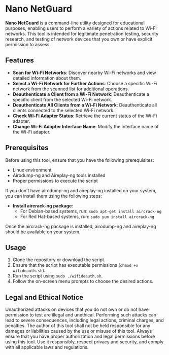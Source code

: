 # Nano NetGuard

**Nano NetGuard** is a command-line utility designed for educational purposes, enabling users to perform a variety of actions related to Wi-Fi networks. This tool is intended for legitimate penetration testing, security research, and testing of network devices that you own or have explicit permission to assess.

## Features

- **Scan for Wi-Fi Networks**: Discover nearby Wi-Fi networks and view detailed information about them.
- **Select a Wi-Fi Network for Further Actions**: Choose a specific Wi-Fi network from the scanned list for additional operations.
- **Deauthenticate a Client from a Wi-Fi Network**: Deauthenticate a specific client from the selected Wi-Fi network.
- **Deauthenticate All Clients from a Wi-Fi Network**: Deauthenticate all clients connected to the selected Wi-Fi network.
- **Check Wi-Fi Adapter Status**: Retrieve the current status of the Wi-Fi adapter.
- **Change Wi-Fi Adapter Interface Name**: Modify the interface name of the Wi-Fi adapter.

## Prerequisites

Before using this tool, ensure that you have the following prerequisites:

- Linux environment
- Airodump-ng and Aireplay-ng tools installed
- Proper permissions to execute the script

If you don't have airodump-ng and aireplay-ng installed on your system, you can install them using the following steps:

- **Install aircrack-ng package**:
  - For Debian-based systems, run: `sudo apt-get install aircrack-ng`
  - For Red Hat-based systems, run: `sudo yum install aircrack-ng`

Once the aircrack-ng package is installed, airodump-ng and aireplay-ng should be available on your system.

## Usage

1. Clone the repository or download the script.
2. Ensure that the script has executable permissions (`chmod +x wifideauth.sh`).
3. Run the script using `sudo ./wifideauth.sh`.
4. Follow the on-screen menu prompts to choose the desired actions.

## Legal and Ethical Notice

Unauthorized attacks on devices that you do not own or do not have permission to test are illegal and unethical. Performing such attacks can lead to severe consequences, including legal actions, criminal charges, and penalties. The author of this tool shall not be held responsible for any damages or liabilities caused by the use or misuse of this tool. Always ensure that you have proper authorization and legal permissions before using this tool. Use it responsibly, respect privacy and security, and comply with all applicable laws and regulations.
